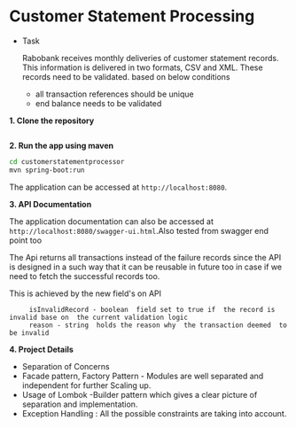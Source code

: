 # Customer Statement Processing #



* Task

  Rabobank receives monthly deliveries of customer statement records. This information is delivered in two formats, CSV and XML. These records need to be validated. based on below conditions

     * all transaction references should be unique
     * end balance needs to be validated



**1. Clone the repository**

```bash

```

**2. Run the app using maven**

```bash
cd customerstatementprocessor
mvn spring-boot:run
```

The application can be accessed at `http://localhost:8080`.



**3. API Documentation**


The application documentation can also be accessed at `http://localhost:8080/swagger-ui.html`.Also tested from swagger end point too

  The Api returns all  transactions instead of the failure records since the API is designed in a such way that it can
  be reusable in future too in  case if we need to fetch the successful records too.

  This  is achieved by the new field's on API

```
     isInvalidRecord - boolean  field set to true if  the record is invalid base on  the current validation logic
     reason - string  holds the reason why  the transaction deemed  to be invalid
```



**4. Project Details**

  * Separation of Concerns
  * Facade pattern, Factory Pattern - Modules are well separated and independent for further Scaling up.
  * Usage of Lombok -Builder pattern which gives a clear picture of separation and implementation.
  * Exception Handling : All the possible constraints are taking into account.